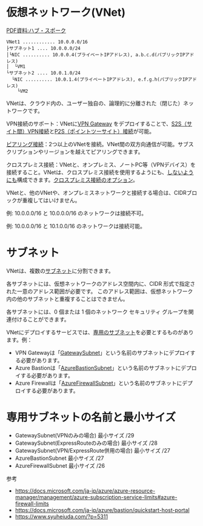 
# 仮想ネットワーク(VNet)

[PDF資料:ハブ・スポーク](../network/ハブ・スポーク.pdf)

```
VNet1 ............ 10.0.0.0/16
├サブネット1 .... 10.0.0.0/24
│└NIC .......... 10.0.0.4(プライベートIPアドレス), a.b.c.d(パブリックIPアドレス)
│  └VM1
└サブネット2 .... 10.0.1.0/24
  └NIC .......... 10.0.1.4(プライベートIPアドレス), e.f.g.h(パブリックIPアドレス)
    └VM2
```

VNetは、クラウド内の、ユーザー独自の、論理的に分離された（閉じた）ネットワークです。

VPN接続のサポート：VNetに[VPN Gateway](https://docs.microsoft.com/ja-jp/azure/vpn-gateway/) をデプロイすることで、[S2S（サイト間）VPN接続](https://docs.microsoft.com/ja-jp/azure/vpn-gateway/vpn-gateway-howto-site-to-site-resource-manager-portal)と[P2S（ポイントツーサイト）接続](https://docs.microsoft.com/ja-jp/azure/vpn-gateway/point-to-site-about)が可能。

[ピアリング接続](https://docs.microsoft.com/ja-jp/azure/virtual-network/virtual-network-peering-overview)：2つ以上のVNetを接続。VNet間の双方向通信が可能。サブスクリプションやリージョンを越えてピアリングできます。

クロスプレミス接続：VNetと、オンプレミス、ノートPC等（VPNデバイス）を接続すること。VNetは、クロスプレミス接続を使用するようにも、[しないようにも](https://docs.microsoft.com/ja-jp/azure/virtual-network/virtual-networks-faq#can-i-use-vnets-without-cross-premises-connectivity)構成できます。[クロスプレミス接続のオプション](https://docs.microsoft.com/ja-jp/azure/vpn-gateway/vpn-gateway-vpn-faq#what-are-my-cross-premises-connection-options)。

VNetと、他のVNetや、オンプレミスネットワークと接続する場合は、CIDRブロックが重複してはいけません。

例: 10.0.0.0/16 と 10.0.0.0/16 のネットワークは接続不可。

例: 10.0.0.0/16 と 10.1.0.0/16 のネットワークは接続可能。

# サブネット

VNetは、複数の[サブネット](https://docs.microsoft.com/ja-jp/azure/virtual-network/virtual-network-vnet-plan-design-arm#subnets)に分割できます。

各サブネットには、仮想ネットワークのアドレス空間内に、CIDR 形式で指定された一意のアドレス範囲が必要です。 このアドレス範囲は、仮想ネットワーク内の他のサブネットと重複することはできません。

各サブネットには、0 個または 1 個のネットワーク セキュリティ グループを関連付けることができます。

VNetにデプロイするサービスでは、[専用のサブネット](https://docs.microsoft.com/ja-jp/azure/virtual-network/virtual-network-for-azure-services#services-that-can-be-deployed-into-a-virtual-network)を必要とするものがあります。例：
- VPN Gatewayは「[GatewaySubnet](https://docs.microsoft.com/ja-jp/azure/vpn-gateway/vpn-gateway-vpn-faq#do-i-need-a-gatewaysubnet)」という名前のサブネットにデプロイする必要があります。
- Azure Bastionは「[AzureBastionSubnet](https://docs.microsoft.com/ja-jp/azure/bastion/bastion-nsg#azurebastionsubnet)」という名前のサブネットにデプロイする必要があります。
- Azure Firewallは「[AzureFirewallSubnet](https://docs.microsoft.com/ja-jp/azure/firewall/tutorial-hybrid-portal#create-the-firewall-hub-virtual-network)」という名前のサブネットにデプロイする必要があります。

# 専用サブネットの名前と最小サイズ

- GatewaySubnet(VPNのみの場合) 最小サイズ /29
- GatewaySubnet(ExpressRouteのみの場合) 最小サイズ /28
- GatewaySubnet(VPN/ExpressRoute併用の場合) 最小サイズ /27
- AzureBastionSubnet 最小サイズ /27
- AzureFirewallSubnet 最小サイズ /26

参考

- https://docs.microsoft.com/ja-jp/azure/azure-resource-manager/management/azure-subscription-service-limits#azure-firewall-limits
- https://docs.microsoft.com/ja-jp/azure/bastion/quickstart-host-portal
- https://www.syuheiuda.com/?p=5311